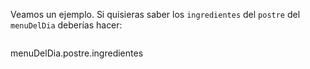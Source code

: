 Veamos un ejemplo. Si quisieras saber los `ingredientes` del `postre` del `menuDelDia` deberías hacer:

> ```javascript
menuDelDia.postre.ingredientes
```
